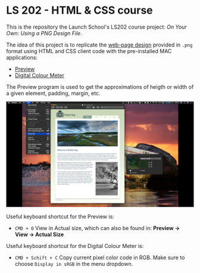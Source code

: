 # LS 202 - HTML & CSS course

This is the repository the Launch School's LS202 course project: *On Your Own: Using a PNG Design File*.

The idea of this project is to replicate the [web-page design](./assets/images/site_design.png) provided in `.png` format using HTML and CSS client code with the pre-installed MAC applications:
- [Preview](https://support.apple.com/en-gb/guide/preview/welcome/mac)
- [Digital Colour Meter](https://support.apple.com/en-gb/guide/digital-color-meter/welcome/mac)

The Preview program is used to get the approximations of heigth or width of a given element, padding, margin, etc. 

![Preview and Digital Colour Meter schreenshot](./assets/images/img_preview-and-digital-colour-meter-use-case.png)

Useful keyboard shortcut for the Preview is: 
- `CMD + O` View in Actual size, which can also be found in: **Preview -> View -> Actual Size**

Useful keyboard shortcut for the Digital Colour Meter is: 
- `CMD + Schift + C` Copy current pixel color code in RGB. Make sure to choose `Display in sRGB` in the menu dropdown.
